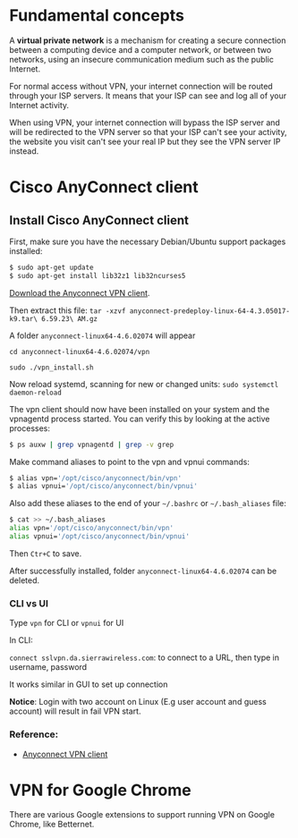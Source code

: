 # Fundamental concepts
A **virtual private network** is a mechanism for creating a secure connection between a computing device and a computer network, or between two networks, using an insecure communication medium such as the public Internet.

For normal access without VPN, your internet connection will be routed through your ISP servers. It means that your ISP can see and log all of your Internet activity.

When using VPN, your internet connection will bypass the ISP server and will be redirected to the VPN server so that your ISP can't see your activity, the website you visit can't see your real IP but they see the VPN server IP instead.
# Cisco AnyConnect client

## Install Cisco AnyConnect client

First, make sure you have the necessary Debian/Ubuntu support packages installed:

```sh
$ sudo apt-get update
$ sudo apt-get install lib32z1 lib32ncurses5
```

[Download the Anyconnect VPN client](https://sites.socsci.uci.edu/~jstern/uci_vpn_ubuntu/ubuntu-openconnect-uci-instructions.html).

Then extract this file:  ``tar -xzvf anyconnect-predeploy-linux-64-4.3.05017-k9.tar\ 6.59.23\ AM.gz``

A folder ``anyconnect-linux64-4.6.02074`` will appear 

``cd anyconnect-linux64-4.6.02074/vpn``

``sudo ./vpn_install.sh``

Now reload systemd, scanning for new or changed units: ``sudo systemctl daemon-reload``

The vpn client should now have been installed on your system and the vpnagentd process started. You can verify this by looking at the active processes:

```sh
$ ps auxw | grep vpnagentd | grep -v grep
```

Make command aliases to point to the vpn and vpnui commands:

```sh
$ alias vpn='/opt/cisco/anyconnect/bin/vpn'
$ alias vpnui='/opt/cisco/anyconnect/bin/vpnui'
```

Also add these aliases to the end of your ``~/.bashrc`` or ``~/.bash_aliases`` file:

```sh
$ cat >> ~/.bash_aliases
alias vpn='/opt/cisco/anyconnect/bin/vpn'
alias vpnui='/opt/cisco/anyconnect/bin/vpnui'
```
Then ``Ctr+C`` to save.

After successfully installed, folder ``anyconnect-linux64-4.6.02074`` can be deleted.

### CLI vs UI

Type ``vpn`` for CLI or ``vpnui`` for UI

In CLI:

``connect sslvpn.da.sierrawireless.com``: to connect to a URL, then type in username, password

It works similar in GUI to set up connection

**Notice**: Login with two account on Linux (E.g user account and guess account) will result in fail VPN start.

### Reference:

* [Anyconnect VPN client](https://www.socsci.uci.edu/~jstern/uci_vpn_ubuntu/)

# VPN for Google Chrome

There are various Google extensions to support running VPN on Google Chrome, like Betternet.
